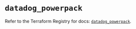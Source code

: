 # `datadog_powerpack`

Refer to the Terraform Registry for docs: [`datadog_powerpack`](https://registry.terraform.io/providers/datadog/datadog/3.48.1/docs/resources/powerpack).
